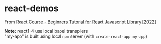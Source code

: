 # react-demos

From [React Course - Beginners Tutorial for React Javascript Library [2022]](https://www.youtube.com/watch?v=bMknfKXIFA8)

**Note:** react1-4 use local babel transpilers  
"my-app" is built using local `npm` server (with `create-react-app my-app`)
